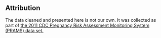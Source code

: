 ## Attribution
The data cleaned and presented here is not our own. It was collected as part of [the 2011 CDC Pregnancy Risk Assessment Monitoring System (PRAMS) data set.](https://data.cdc.gov/Maternal-Child-Health/CDC-PRAMStat-Data-for-2011/ese6-rqpq/about_data.)

